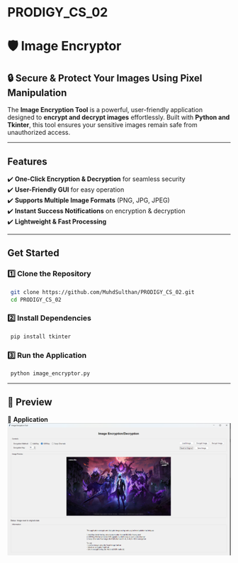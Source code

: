 # PRODIGY_CS_02

# 🛡️ Image Encryptor

## 🔒 Secure & Protect Your Images Using Pixel Manipulation
The **Image Encryption Tool** is a powerful, user-friendly application designed to **encrypt and decrypt images** effortlessly. Built with **Python and Tkinter**, this tool ensures your sensitive images remain safe from unauthorized access.

---

##  Features
✔️ **One-Click Encryption & Decryption** for seamless security  
✔️ **User-Friendly GUI** for easy operation  
✔️ **Supports Multiple Image Formats** (PNG, JPG, JPEG)  
✔️ **Instant Success Notifications** on encryption & decryption  
✔️ **Lightweight & Fast Processing**  

---

##  Get Started
### 1️⃣ Clone the Repository  
```sh
 git clone https://github.com/MuhdSulthan/PRODIGY_CS_02.git
 cd PRODIGY_CS_02
```
### 2️⃣ Install Dependencies  
```sh
 pip install tkinter
```
### 3️⃣ Run the Application  
```sh
 python image_encryptor.py
```

---

## 📸 Preview
🔹 **Application**  
![WalkThrough](ssImage_Encryptor.png) 
